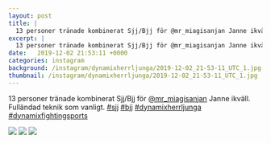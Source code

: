 ```yaml
---
layout: post
title: |
  13 personer tränade kombinerat Sjj/Bjj för @mr_miagisanjan Janne ikväll
excerpt: |
  13 personer tränade kombinerat Sjj/Bjj för @mr_miagisanjan Janne ikväll. Fulländad teknik som vanligt.    
date:   2019-12-02 21:53:11 +0000
categories: instagram
background: /instagram/dynamixherrljunga/2019-12-02_21-53-11_UTC_1.jpg
thumbnail: /instagram/dynamixherrljunga/2019-12-02_21-53-11_UTC_1.jpg
---
```

13 personer tränade kombinerat Sjj/Bjj för [@mr_miagisanjan](https://www.instagram.com/mr_miagisanjan/) Janne ikväll. Fulländad teknik som vanligt. [#sjj](https://www.instagram.com/explore/tags/sjj/) [#bjj](https://www.instagram.com/explore/tags/bjj/) [#dynamixherrljunga](https://www.instagram.com/explore/tags/dynamixherrljunga/) [#dynamixfightingsports](https://www.instagram.com/explore/tags/dynamixfightingsports/)



<img src='/www-dynamix-herrljunga/instagram/dynamixherrljunga/2019-12-02_21-53-11_UTC_1.jpg' class='img-fluid' />


<img src='/www-dynamix-herrljunga/instagram/dynamixherrljunga/2019-12-02_21-53-11_UTC_2.jpg' class='img-fluid' />


<img src='/www-dynamix-herrljunga/instagram/dynamixherrljunga/2019-12-02_21-53-11_UTC_3.jpg' class='img-fluid' />
